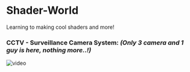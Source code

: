 # Shader-World
Learning to making cool shaders and more!

### CCTV - Surveillance Camera System: *(Only 3 camera and 1 guy is here, nothing more..!)*

![video](https://raw.githubusercontent.com/omerasikoglu/Shader-World/main/Recordings/CCTV%20Surveillance%20Camera%20System.gif)
